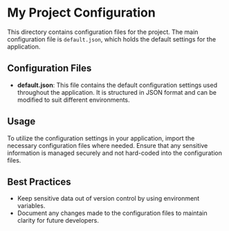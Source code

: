 # My Project Configuration

This directory contains configuration files for the project. The main configuration file is `default.json`, which holds the default settings for the application.

## Configuration Files

- **default.json**: This file contains the default configuration settings used throughout the application. It is structured in JSON format and can be modified to suit different environments.

## Usage

To utilize the configuration settings in your application, import the necessary configuration files where needed. Ensure that any sensitive information is managed securely and not hard-coded into the configuration files.

## Best Practices

- Keep sensitive data out of version control by using environment variables.
- Document any changes made to the configuration files to maintain clarity for future developers.